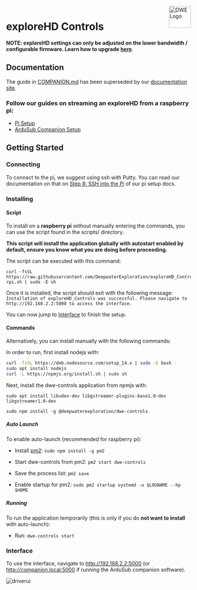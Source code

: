 <a href="https://exploredeepwater.com/">
    <img src="https://docs.exploredeepwater.com/_static/dwe_transparent.png" alt="DWE Logo" title="DeepWater Exploration" align="right" height="60" />
</a>

# exploreHD Controls

**NOTE: exploreHD settings can only be adjusted on the lower bandwidth / configurable firmware. Learn how to upgrade [here](https://docs.exploredeepwater.com/software/firmware.html)**.

## Documentation

The guide in [COMPANION.md](./COMPANION.md) has been superseded by our [documentation site](https://docs.exploredeepwater.com/).

### Follow our guides on streaming an exploreHD from a raspberry pi:
- [Pi Setup](https://docs.exploredeepwater.com/guides/pi_setup.html)
- [ArduSub Companion Setup](https://docs.exploredeepwater.com/guides/ardusub_companion.html)

## Getting Started

### Connecting

To connect to the pi, we suggest using ssh with Putty. You can read our documentation on that on [Step 8: SSH into the Pi](https://docs.exploredeepwater.com/guides/pi_setup.html#step-8-ssh-into-the-pi) of our pi setup docs.

### Installing

#### Script

To install on a **raspberry pi** without manually entering the commands, you can use the script found in the scripts/ directory.

**This script will install the application globally with autostart enabled by default, ensure you know what you are doing before proceeding.**

The script can be executed with this command:
```
curl -fsSL https://raw.githubusercontent.com/DeepwaterExploration/exploreHD_Controls/main/scripts/install-rpi.sh | sudo -E sh
```

Once it is installed, the script should exit with the following message:
`Installation of exploreHD_Controls was successful. Please navigate to http://192.168.2.2:5000 to access the interface.`

You can now jump to [Interface](#Interface) to finish the setup.

#### Commands

Alternatively, you can install manually with the following commands:

In order to run, first install nodejs with:
```sh
curl -fsSL https://deb.nodesource.com/setup_14.x | sudo -E bash -
sudo apt install nodejs
curl -L https://npmjs.org/install.sh | sudo sh
```

Next, install the dwe-controls application from npmjs with:

`sudo apt install libudev-dev libgstreamer-plugins-base1.0-dev libgstreamer1.0-dev`

`sudo npm install -g @deepwaterexploration/dwe-controls`

##### Auto Launch

To enable auto-launch (recommended for raspberry pi):

- Install [pm2](https://www.npmjs.com/package/pm2):
`sudo npm install -g pm2`

- Start dwe-controls from pm2:
`pm2 start dwe-controls`

- Save the process list:
`pm2 save`

- Enable startup for pm2: `sudo pm2 startup systemd -u $LOGNAME --hp $HOME`

##### Running
To run the application temporarily (this is only if you do **not want to install** with auto-launch):

- Run: `dwe-controls start`

### **Interface**
To use the interface, navigate to <http://192.168.2.2:5000> (or <http://companion.local:5000> if running the ArduSub companion software).

![driverui](https://docs.exploredeepwater.com/_images/driverui.png)
